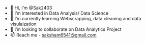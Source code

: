 - 👋 Hi, I’m @Sak2403
- 👀 I’m interested in Data Analysis/ Data Science
- 🌱 I’m currently learning Webscrapping, data cleaning and data visulaization
- 💞️ I’m looking to collaborate on Data Analytics Project
- 📫 Reach me -  saksham6541@gmail.com

<!---
Sak2403/Sak2403 is a ✨ special ✨ repository because its `README.md` (this file) appears on your GitHub profile.
You can click the Preview link to take a look at your changes.
--->
